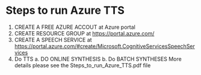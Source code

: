 # Steps to run Azure TTS
1)	CREATE A FREE AZURE ACCOUT at Azure portal
2)	CREATE RESOURCE GROUP at  https://portal.azure.com/
3)	CREATE A SPEECH SERVICE at https://portal.azure.com/#create/Microsoft.CognitiveServicesSpeechServices
4)	Do TTS
a.	DO ONLINE SYNTHESIS
b.	Do BATCH SYNTHESES
More details please see the Steps_to_run_Azure_TTS.pdf file
  	

